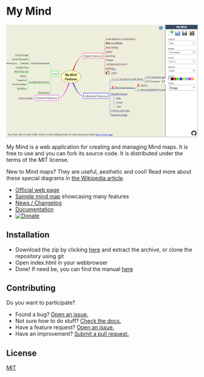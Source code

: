 # My Mind

![Screenshot](screenshot.png)

My Mind is a web application for creating and managing Mind maps. It is free to use and you can fork its source code. It is distributed under the terms of the MIT license.

New to Mind maps? They are useful, aesthetic and cool! Read more about these special diagrams in [the Wikipedia article](http://en.wikipedia.org/wiki/Mind_map).

* [Official web page](http://my-mind.github.io/)
* [Sample mind map](http://my-mind.github.io/?map=examples/features.mymind) showcasing many features
* [News / Changelog](https://github.com/ondras/my-mind/wiki/News)
* [Documentation](https://github.com/ondras/my-mind/wiki)
* <a target="_blank" href="https://www.paypal.com/cgi-bin/webscr?cmd=_s-xclick&amp;hosted_button_id=3340079"><img src="https://www.paypal.com/en_GB/i/btn/btn_donate_LG.gif" alt="Donate" title="Donate to support further development" /></a>

## Installation
* Download the zip by clicking [here](archive/master.zip) and extract the archive, or clone the repository using git
* Open index.html in your webbrowser
* Done! If need be, you can find the manual [here](https://github.com/ondras/my-mind/wiki)

## Contributing

Do you want to participate?

* Found a bug? [Open an issue.](https://github.com/ondras/my-mind/issues)
* Not sure how to do stuff? [Check the docs.](https://github.com/ondras/my-mind/wiki)
* Have a feature request? [Open an issue.](https://github.com/ondras/my-mind/issues)
* Have an improvement? [Submit a pull request.](https://github.com/ondras/my-mind/pulls)

## License
[MIT](LICENSE.txt)
